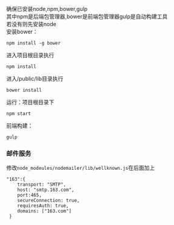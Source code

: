 确保已安装node,npm,bower,gulp  
其中npm是后端包管理器,bower是前端包管理器gulp是自动构建工具  
若没有则先安装node  
安装bower：
```text
npm install -g bower
```
进入项目根目录执行
```text
npm install
```
进入/public/lib目录执行
```text
bower install
```
运行：项目根目录下
```text
npm start
```
前端构建：
```text
gulp
```

### 邮件服务
修改`node_modeules/nodemailer/lib/wellknown.js`在后面加上
```text
"163":{
    transport: "SMTP",
    host: "smtp.163.com",
    port:465,
    secureConnection: true,
    requiresAuth: true,
    domains: ["163.com"]
 }
```